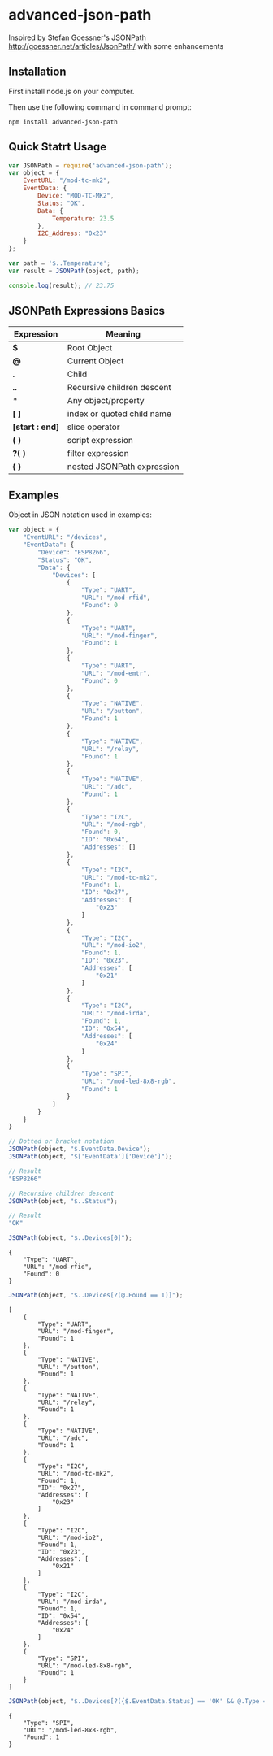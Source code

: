 # advanced-json-path
Inspired by Stefan Goessner's JSONPath http://goessner.net/articles/JsonPath/ with some enhancements

## Installation

First install node.js on your computer.

Then use the following command in command prompt:
	
	npm install advanced-json-path

## Quick Statrt Usage

```javascript
var JSONPath = require('advanced-json-path');
var object = {
    EventURL: "/mod-tc-mk2",
    EventData: {
        Device: "MOD-TC-MK2",
        Status: "OK",
        Data: {
            Temperature: 23.5
        },
        I2C_Address: "0x23"
    }
};

var path = '$..Temperature';
var result = JSONPath(object, path);

console.log(result); // 23.75
```

## JSONPath Expressions Basics

Expression | Meaning
-----------|--------
**$** | Root Object
**@** | Current Object
**.** | Child
**..** | Recursive children descent
* | Any object/property
**[ ]** | index or quoted child name
**[start : end]** | slice operator
**( )** | script expression
**?( )** | filter expression
**{ }** | nested JSONPath expression


## Examples
Object in JSON notation used in examples:
```javascript
var object = {
	"EventURL": "/devices",
	"EventData": {
		"Device": "ESP8266",
		"Status": "OK",
		"Data": {
			"Devices": [
				{
					"Type": "UART",
					"URL": "/mod-rfid",
					"Found": 0
				},
				{
					"Type": "UART",
					"URL": "/mod-finger",
					"Found": 1
				},
				{
					"Type": "UART",
					"URL": "/mod-emtr",
					"Found": 0
				},
				{
					"Type": "NATIVE",
					"URL": "/button",
					"Found": 1
				},
				{
					"Type": "NATIVE",
					"URL": "/relay",
					"Found": 1
				},
				{
					"Type": "NATIVE",
					"URL": "/adc",
					"Found": 1
				},
				{
					"Type": "I2C",
					"URL": "/mod-rgb",
					"Found": 0,
					"ID": "0x64",
					"Addresses": []
				},
				{
					"Type": "I2C",
					"URL": "/mod-tc-mk2",
					"Found": 1,
					"ID": "0x27",
					"Addresses": [
						"0x23"
					]
				},
				{
					"Type": "I2C",
					"URL": "/mod-io2",
					"Found": 1,
					"ID": "0x23",
					"Addresses": [
						"0x21"
					]
				},
				{
					"Type": "I2C",
					"URL": "/mod-irda",
					"Found": 1,
					"ID": "0x54",
					"Addresses": [
						"0x24"
					]
				},
				{
					"Type": "SPI",
					"URL": "/mod-led-8x8-rgb",
					"Found": 1
				}
			]
		}
	}
}
```

```javascript
// Dotted or bracket notation
JSONPath(object, "$.EventData.Device");
JSONPath(object, "$['EventData']['Device']");

// Result
"ESP8266"
```

```javascript
// Recursive children descent
JSONPath(object, "$..Status");

// Result
"OK"
```

```javascript
JSONPath(object, "$..Devices[0]");
```
	{
	    "Type": "UART",
	    "URL": "/mod-rfid",
	    "Found": 0
	}

```javascript
JSONPath(object, "$..Devices[?(@.Found == 1)]");
```
	[
		{
			"Type": "UART",
			"URL": "/mod-finger",
			"Found": 1
		},
		{
			"Type": "NATIVE",
			"URL": "/button",
			"Found": 1
		},
		{
			"Type": "NATIVE",
			"URL": "/relay",
			"Found": 1
		},
		{
			"Type": "NATIVE",
			"URL": "/adc",
			"Found": 1
		},
		{
			"Type": "I2C",
			"URL": "/mod-tc-mk2",
			"Found": 1,
			"ID": "0x27",
			"Addresses": [
				"0x23"
			]
		},
		{
			"Type": "I2C",
			"URL": "/mod-io2",
			"Found": 1,
			"ID": "0x23",
			"Addresses": [
				"0x21"
			]
		},
		{
			"Type": "I2C",
			"URL": "/mod-irda",
			"Found": 1,
			"ID": "0x54",
			"Addresses": [
				"0x24"
			]
		},
		{
			"Type": "SPI",
			"URL": "/mod-led-8x8-rgb",
			"Found": 1
		}
	]

```javascript
JSONPath(object, "$..Devices[?({$.EventData.Status} == 'OK' && @.Type == 'SPI')]");
```
	{
		"Type": "SPI",
		"URL": "/mod-led-8x8-rgb",
		"Found": 1
	}


